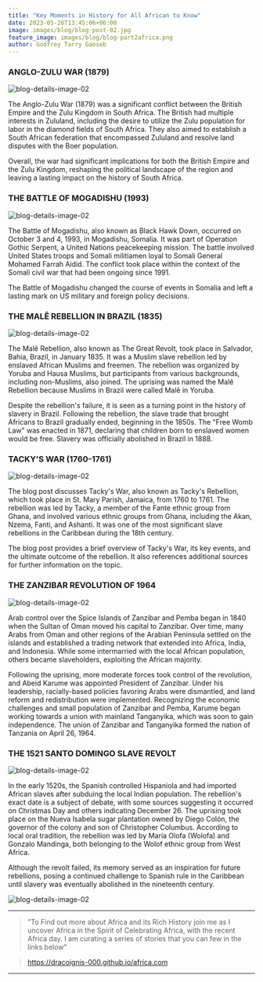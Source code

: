 ```yaml
---
title: "Key Moments in History for All African to Know"
date: 2023-05-26T13:45:06+06:00
image: images/blog/blog-post-02.jpg
feature_image: images/blog/blog-part2africa.png
author: Godfrey Tarry Gaoseb
---
```

### ANGLO-ZULU WAR (1879)
![blog-details-image-02](https://historyguild.org/wp-content/uploads/2021/07/800px-Zuluattackgutt.jpg)

The Anglo-Zulu War (1879) was a significant conflict between the British Empire and the Zulu Kingdom in South Africa. The British had multiple interests in Zululand, including the desire to utilize the Zulu population for labor in the diamond fields of South Africa. They also aimed to establish a South African federation that encompassed Zululand and resolve land disputes with the Boer population.

Overall, the war had significant implications for both the British Empire and the Zulu Kingdom, reshaping the political landscape of the region and leaving a lasting impact on the history of South Africa.


### THE BATTLE OF MOGADISHU (1993)
![blog-details-image-02](https://s.abcnews.com/images/Blotter/AP_mogadishu_ml_131004_16x9_1600.jpg)


The Battle of Mogadishu, also known as Black Hawk Down, occurred on October 3 and 4, 1993, in Mogadishu, Somalia. It was part of Operation Gothic Serpent, a United Nations peacekeeping mission. The battle involved United States troops and Somali militiamen loyal to Somali General Mohamed Farrah Aidid. The conflict took place within the context of the Somali civil war that had been ongoing since 1991.

The Battle of Mogadishu changed the course of events in Somalia and left a lasting mark on US military and foreign policy decisions.




### THE MALÊ REBELLION IN BRAZIL (1835)
![blog-details-image-02](https://i0.wp.com/onepathnetwork.com/wp-content/uploads/2018/05/male_revolt_Thumbnail.jpg?fit=650%2C366&ssl=1)


The Malê Rebellion, also known as The Great Revolt, took place in Salvador, Bahia, Brazil, in January 1835. It was a Muslim slave rebellion led by enslaved African Muslims and freemen. The rebellion was organized by Yoruba and Hausa Muslims, but participants from various backgrounds, including non-Muslims, also joined. The uprising was named the Malê Rebellion because Muslims in Brazil were called Malê in Yoruba.

Despite the rebellion's failure, it is seen as a turning point in the history of slavery in Brazil. Following the rebellion, the slave trade that brought Africans to Brazil gradually ended, beginning in the 1850s. The "Free Womb Law" was enacted in 1871, declaring that children born to enslaved women would be free. Slavery was officially abolished in Brazil in 1888.


### TACKY’S WAR (1760-1761)
![blog-details-image-02](https://www.newframe.com/wp-content/uploads/2020/06/24Jun_TackysRevolt_WIRES.jpg)


The blog post discusses Tacky's War, also known as Tacky's Rebellion, which took place in St. Mary Parish, Jamaica, from 1760 to 1761. The rebellion was led by Tacky, a member of the Fante ethnic group from Ghana, and involved various ethnic groups from Ghana, including the Akan, Nzema, Fanti, and Ashanti. It was one of the most significant slave rebellions in the Caribbean during the 18th century.

The blog post provides a brief overview of Tacky's War, its key events, and the ultimate outcome of the rebellion. It also references additional sources for further information on the topic.


### THE ZANZIBAR REVOLUTION OF 1964
![blog-details-image-02](https://unitedrepublicoftanzania.com/wp-content/uploads/2020/12/1964-Zanzibar-Revolution-Victims-Historical-Narrative.jpg)


Arab control over the Spice Islands of Zanzibar and Pemba began in 1840 when the Sultan of Oman moved his capital to Zanzibar. Over time, many Arabs from Oman and other regions of the Arabian Peninsula settled on the islands and established a trading network that extended into Africa, India, and Indonesia. While some intermarried with the local African population, others became slaveholders, exploiting the African majority.

Following the uprising, more moderate forces took control of the revolution, and Abeid Karume was appointed President of Zanzibar. Under his leadership, racially-based policies favoring Arabs were dismantled, and land reform and redistribution were implemented. Recognizing the economic challenges and small population of Zanzibar and Pemba, Karume began working towards a union with mainland Tanganyika, which was soon to gain independence. The union of Zanzibar and Tanganyika formed the nation of Tanzania on April 26, 1964.

### THE 1521 SANTO DOMINGO SLAVE REVOLT
![blog-details-image-02](https://media-cldnry.s-nbcnews.com/image/upload/t_nbcnews-fp-1024-512,f_auto,q_auto:best/rockcms/2021-12/211202-Slaves-Attempt-To-Overcome-Their-Spanish-Owners-ew-436p-2fa77c.jpg)


In the early 1520s, the Spanish controlled Hispaniola and had imported African slaves after subduing the local Indian population. The rebellion's exact date is a subject of debate, with some sources suggesting it occurred on Christmas Day and others indicating December 26. The uprising took place on the Nueva Isabela sugar plantation owned by Diego Colón, the governor of the colony and son of Christopher Columbus. According to local oral tradition, the rebellion was led by Maria Olofa (Wolofa) and Gonzalo Mandinga, both belonging to the Wolof ethnic group from West Africa.

Although the revolt failed, its memory served as an inspiration for future rebellions, posing a continued challenge to Spanish rule in the Caribbean until slavery was eventually abolished in the nineteenth century.




![blog-details-image-02](https://images.unsplash.com/photo-1504214002698-8bdd458f134b?ixlib=rb-4.0.3&ixid=M3wxMjA3fDB8MHxwaG90by1wYWdlfHx8fGVufDB8fHx8fA%3D%3D&auto=format&fit=crop&w=872&q=80)

---

> "To Find out more about Africa and its Rich History join me as I uncover Africa in the Spirit of Celebrating Africa, with the recent Africa day. I am curating a series of stories that you can few in the links below"

> https://dracoignis-000.github.io/africa.com
---

